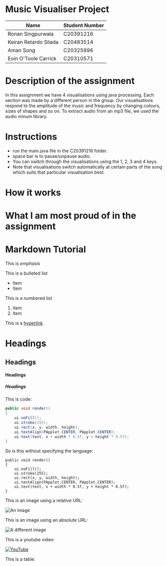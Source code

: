 # Music Visualiser Project

| Name | Student Number |
|-----------|-----------|
|Ronan Singpurwala | C20391216 |
|Keiran Retardo Silada | C20483514 |
|Aman Song | C20325896 |
|Eoin O'Toole Carrick | C20310571 |

# Description of the assignment
In this assignment we have 4 visualisations using java processing. Each section was made by a different person in the group. Our visualisations respond to the amplitude of the music and frequency by changing colours, sizes of shapes and so on. To extract audio from an mp3 file, we used the audio minum library. 

# Instructions
- run the main.java file in the C20391216 folder.
- space bar is to pause/unpause audio.
- You can switch through the visualisations using the 1, 2, 3 and 4 keys.
- Note that visualisations switch automatically at certain parts of the song which suits that particular visualisation best.

# How it works


# What I am most proud of in the assignment

# Markdown Tutorial

This is *emphasis*

This is a bulleted list

- Item
- Item

This is a numbered list

1. Item
1. Item

This is a [hyperlink](http://bryanduggan.org)

# Headings
## Headings
#### Headings
##### Headings

This is code:

```Java
public void render()
{
	ui.noFill();
	ui.stroke(255);
	ui.rect(x, y, width, height);
	ui.textAlign(PApplet.CENTER, PApplet.CENTER);
	ui.text(text, x + width * 0.5f, y + height * 0.5f);
}
```

So is this without specifying the language:

```
public void render()
{
	ui.noFill();
	ui.stroke(255);
	ui.rect(x, y, width, height);
	ui.textAlign(PApplet.CENTER, PApplet.CENTER);
	ui.text(text, x + width * 0.5f, y + height * 0.5f);
}
```

This is an image using a relative URL:

![An image](images/p8.png)

This is an image using an absolute URL:

![A different image](https://bryanduggandotorg.files.wordpress.com/2019/02/infinite-forms-00045.png?w=595&h=&zoom=2)

This is a youtube video:

[![YouTube](http://img.youtube.com/vi/J2kHSSFA4NU/0.jpg)](https://www.youtube.com/watch?v=J2kHSSFA4NU)

This is a table:



